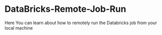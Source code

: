 # DataBricks-Remote-Job-Run
Here You can learn about how to remotely run the Databricks job from your local machine
